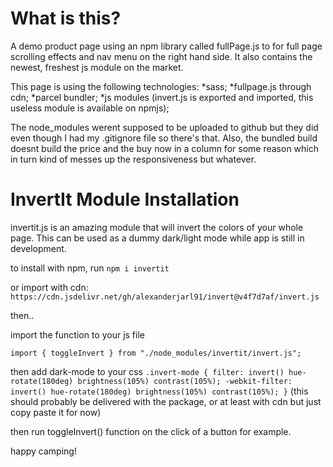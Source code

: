 # What is this?

A demo product page using an npm library called fullPage.js to for full page scrolling effects and nav menu on the right hand side. It also contains the newest, freshest js module on the market.

This page is using the following technologies:
*sass;
*fullpage.js through cdn;
*parcel bundler;
*js modules (invert.js is exported and imported, this useless module is available on npmjs);

The node_modules werent supposed to be uploaded to github but they did even though I had my .gitignore file so there's that. Also, the bundled build doesnt build the price and the buy now in a column for some reason which in turn kind of messes up the responsiveness but whatever.

# InvertIt Module Installation

invertit.js is an amazing module that will invert the colors of your whole page. This can be used as a dummy dark/light mode while app is still in development.

to install with npm, run `npm i invertit`

or import with cdn: `https://cdn.jsdelivr.net/gh/alexanderjarl91/invert@v4f7d7af/invert.js`

then..

import the function to your js file

`import { toggleInvert } from "./node_modules/invertit/invert.js";`

then add dark-mode to your css
`.invert-mode { filter: invert() hue-rotate(180deg) brightness(105%) contrast(105%); -webkit-filter: invert() hue-rotate(180deg) brightness(105%) contrast(105%); }`
(this should probably be delivered with the package, or at least with cdn but just copy paste it for now)

then run toggleInvert() function on the click of a button for example.

happy camping!
